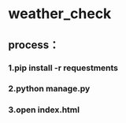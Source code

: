 # weather_check
##  process：
### 1.pip install -r requestments
### 2.python manage.py
### 3.open index.html